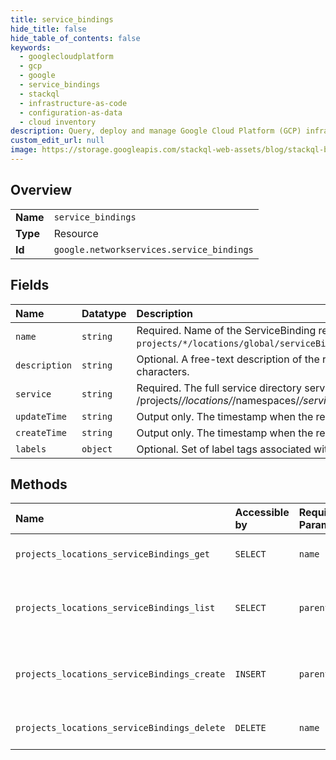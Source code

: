 ```yaml
---
title: service_bindings
hide_title: false
hide_table_of_contents: false
keywords:
  - googlecloudplatform
  - gcp
  - google
  - service_bindings
  - stackql
  - infrastructure-as-code
  - configuration-as-data
  - cloud inventory
description: Query, deploy and manage Google Cloud Platform (GCP) infrastructure and resources using SQL
custom_edit_url: null
image: https://storage.googleapis.com/stackql-web-assets/blog/stackql-blog-post-featured-image.png
---
```

  
    

## Overview
<table><tbody>
<tr><td><b>Name</b></td><td><code>service_bindings</code></td></tr>
<tr><td><b>Type</b></td><td>Resource</td></tr>
<tr><td><b>Id</b></td><td><code>google.networkservices.service_bindings</code></td></tr>
</tbody></table>

## Fields
| Name | Datatype | Description |
|:-----|:---------|:------------|
| `name` | `string` | Required. Name of the ServiceBinding resource. It matches pattern `projects/*/locations/global/serviceBindings/service_binding_name&gt;`. |
| `description` | `string` | Optional. A free-text description of the resource. Max length 1024 characters. |
| `service` | `string` | Required. The full service directory service name of the format /projects/*/locations/*/namespaces/*/services/* |
| `updateTime` | `string` | Output only. The timestamp when the resource was updated. |
| `createTime` | `string` | Output only. The timestamp when the resource was created. |
| `labels` | `object` | Optional. Set of label tags associated with the ServiceBinding resource. |
## Methods
| Name | Accessible by | Required Params | Description |
|:-----|:--------------|:----------------|:------------|
| `projects_locations_serviceBindings_get` | `SELECT` | `name` | Gets details of a single ServiceBinding. |
| `projects_locations_serviceBindings_list` | `SELECT` | `parent` | Lists ServiceBinding in a given project and location. |
| `projects_locations_serviceBindings_create` | `INSERT` | `parent` | Creates a new ServiceBinding in a given project and location. |
| `projects_locations_serviceBindings_delete` | `DELETE` | `name` | Deletes a single ServiceBinding. |
